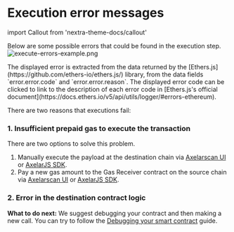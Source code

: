 # Execution error messages

import Callout from 'nextra-theme-docs/callout'

Below are some possible errors that could be found in the execution step.
![execute-errors-example.png](/images/execute-errors-example.png)

<Callout emoji="ℹ️">
  The displayed error is extracted from the data returned by the [Ethers.js](https://github.com/ethers-io/ethers.js/) library, from the data fields `error.error.code` and `error.error.reason`. The displayed error code can be clicked to link to the description of each error code in [Ethers.js's official document](https://docs.ethers.io/v5/api/utils/logger/#errors-ethereum).
</Callout>

There are two reasons that executions fail:

### 1. Insufficient prepaid gas to execute the transaction

There are two options to solve this problem.

1. Manually execute the payload at the destination chain via [Axelarscan UI](../monitor-recover/recovery#manually-execute-a-transfer) or [AxelarJS SDK](/dev/axelarjs-sdk/tx-status-query-recovery#1-execute-manually).
2. Pay a new gas amount to the Gas Receiver contract on the source chain via [Axelarscan UI](../monitor-recover/recovery#increase-gas-payment-to-the-gas-receiver-on-the-source-chain) or [AxelarJS SDK](/dev/axelarjs-sdk/tx-status-query-recovery#2-increase-gas-payment).

### 2. Error in the destination contract logic

**What to do next:** We suggest debugging your contract and then making a new call. You can try to follow the [Debugging your smart contract](..//debug/debugging-your-smart-contract) guide.
